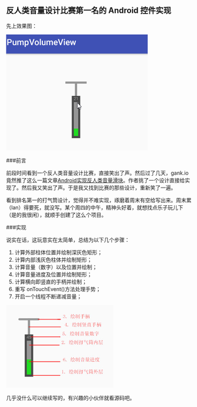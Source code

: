 反人类音量设计比赛第一名的 Android 控件实现
--
先上效果图：  

![](https://github.com/shunfayang/PumpVolumeView/blob/master/gif/pump.gif)


###前言

前段时间看到一个反人类音量设计比赛，直接笑出了声。然后过了几天，gank.io竟然推了这么一篇文章[Android实现反人类音量滑块](https://github.com/shellljx/FuckingVolumeSlider)。作者挑了一个设计直接给实现了。然后我又笑出了声。于是我又找到比赛的那些设计，重新笑了一遍。

看到排名第一的打气筒设计，觉得并不难实现，琢磨着周末有空给写出来。周末累（lan）得要死，就没写。某个周四的中午，精神头好着，就想找点乐子玩儿下（是的我很闲），就顺手创建了这么个项目。

###实现

说实在话，这玩意实在太简单，总结为以下几个步骤：
1. 计算外部柱体位置并绘制深灰色矩形；
2. 计算内部浅灰色柱体并绘制矩形；
3. 计算音量（数字）以及位置并绘制；
4. 计算音量进度及位置并绘制矩形；
5. 计算横向即竖直的手柄并绘制；
6. 重写 onTouchEvent()方法处理手势；
7. 开启一个线程不断递减音量；

![](https://github.com/shunfayang/PumpVolumeView/blob/master/gif/%E7%BB%98%E5%88%B6%E6%AD%A5%E9%AA%A4.jpg)

几乎没什么可以继续写的，有兴趣的小伙伴就看源码吧。



